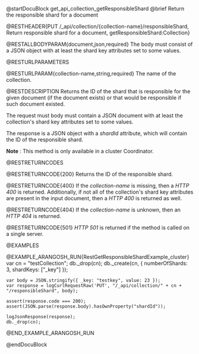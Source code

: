 
@startDocuBlock get_api_collection_getResponsibleShard
@brief Return the responsible shard for a document

@RESTHEADER{PUT /_api/collection/{collection-name}/responsibleShard, Return responsible shard for a document, getResponsibleShard:Collection}

@RESTALLBODYPARAM{document,json,required}
The body must consist of a JSON object with at least the shard key
attributes set to some values.

@RESTURLPARAMETERS

@RESTURLPARAM{collection-name,string,required}
The name of the collection.

@RESTDESCRIPTION
Returns the ID of the shard that is responsible for the given document
(if the document exists) or that would be responsible if such document
existed.

The request must body must contain a JSON document with at least the
collection's shard key attributes set to some values.

The response is a JSON object with a *shardId* attribute, which will
contain the ID of the responsible shard.

**Note** : This method is only available in a cluster Coordinator.

@RESTRETURNCODES

@RESTRETURNCODE{200}
Returns the ID of the responsible shard.

@RESTRETURNCODE{400}
If the *collection-name* is missing, then a *HTTP 400* is
returned.
Additionally, if not all of the collection's shard key
attributes are present in the input document, then a
*HTTP 400* is returned as well.

@RESTRETURNCODE{404}
If the *collection-name* is unknown, then an *HTTP 404*
is returned.

@RESTRETURNCODE{501}
*HTTP 501* is returned if the method is called on a single server.

@EXAMPLES

@EXAMPLE_ARANGOSH_RUN{RestGetResponsibleShardExample_cluster}
    var cn = "testCollection";
    db._drop(cn);
    db._create(cn, { numberOfShards: 3, shardKeys: ["_key"] });

    var body = JSON.stringify({ _key: "testkey", value: 23 });
    var response = logCurlRequestRaw('PUT', "/_api/collection/" + cn + "/responsibleShard", body);

    assert(response.code === 200);
    assert(JSON.parse(response.body).hasOwnProperty("shardId"));

    logJsonResponse(response);
    db._drop(cn);
@END_EXAMPLE_ARANGOSH_RUN

@endDocuBlock
